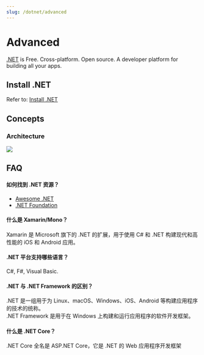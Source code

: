 ```yaml
---
slug: /dotnet/advanced
---
```


# Advanced

[.NET](https://dotnet.microsoft.com/zh-cn) is Free. Cross-platform. Open source. A developer platform for building all your apps.

## Install .NET

Refer to: [Install .NET](https://docs.microsoft.com/en-us/dotnet/core/install/)

## Concepts

### Architecture

![](https://libs.websoft9.com/Websoft9/DocsPicture/zh/dotnet/swimlane-architecture-framework.svg)

## FAQ

#### 如何找到 .NET 资源？

* [Awesome .NET](https://github.com/quozd/awesome-dotnet)
* [.NET Foundation](https://dotnetfoundation.org/)

#### 什么是 Xamarin/Mono？

Xamarin 是 Microsoft 旗下的 .NET 的扩展，用于使用 C# 和 .NET 构建现代和高性能的 iOS 和 Android 应用。

#### .NET 平台支持哪些语言？

C#, F#, Visual Basic.

#### .NET 与 .NET Framework 的区别？

.NET 是一组用于为 Linux、macOS、Windows、iOS、Android 等构建应用程序的技术的统称。  
.NET Framework 是用于在 Windows 上构建和运行应用程序的软件开发框架。

#### 什么是 .NET Core？

.NET Core 全名是 ASP.NET Core，它是 .NET 的 Web 应用程序开发框架